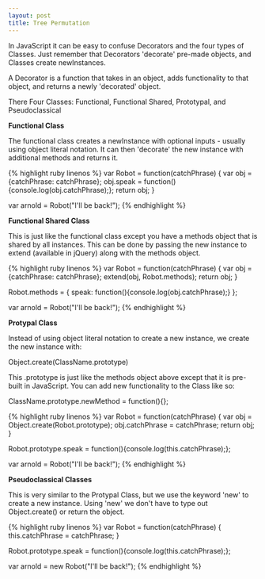 ```yaml
---
layout: post
title: Tree Permutation
---
```


In JavaScript it can be easy to confuse Decorators and the four types of Classes.  Just remember that Decorators 'decorate' pre-made objects, and Classes create newInstances.

A Decorator is a function that takes in an object, adds functionality to that object, and returns a newly 'decorated' object.

There Four Classes: Functional, Functional Shared, Prototypal, and Pseudoclassical

**Functional Class**

The functional class creates a newInstance with optional inputs - usually using object literal notation.  It can then 'decorate' the new instance with additional methods and returns it.

{% highlight ruby linenos %}
var Robot = function(catchPhrase) {
  var obj = {catchPhrase: catchPhrase};
  obj.speak = function(){console.log(obj.catchPhrase);};
  return obj;
}

var arnold = Robot("I'll be back!");
{% endhighlight %}

**Functional Shared Class**

This is just like the functional class except you have a methods object that is shared by all instances.  This can be done by passing the new instance to extend (available in jQuery) along with the methods object.  

{% highlight ruby linenos %}
var Robot = function(catchPhrase) {
  var obj = {catchPhrase: catchPhrase};
  extend(obj, Robot.methods);
  return obj;
}

Robot.methods = {
  speak: function(){console.log(obj.catchPhrase);}
};

var arnold = Robot("I'll be back!");
{% endhighlight %}

**Protypal Class**

Instead of using object literal notation to create a new instance, we create the new instance with:

Object.create(ClassName.prototype)

This .prototype is just like the methods object above except that it is pre-built in JavaScript.  You can add new functionality to the Class like so:

ClassName.prototype.newMethod = function(){};

{% highlight ruby linenos %}
var Robot = function(catchPhrase) {
  var obj = Object.create(Robot.prototype);
  obj.catchPhrase = catchPhrase;
  return obj;
}

Robot.prototype.speak = function(){console.log(this.catchPhrase);};

var arnold = Robot("I'll be back!");
{% endhighlight %}

**Pseudoclassical Classes**

This is very similar to the Protypal Class, but we use the keyword 'new' to create a new instance.  Using 'new' we don't have to type out Object.create() or return the object.

{% highlight ruby linenos %}
var Robot = function(catchPhrase) {
  this.catchPhrase = catchPhrase;
}

Robot.prototype.speak = function(){console.log(this.catchPhrase);};

var arnold = new Robot("I'll be back!");
{% endhighlight %}
